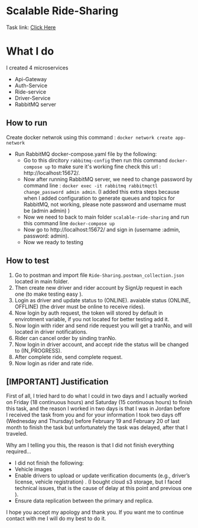 # Scalable Ride-Sharing
Task link: [Click Here](https://quilted-mollusk-ed7.notion.site/Hiring-Test-Development-expert-197267b86181808fa9b6dc9b9c359bdf)


# What I do

I created 4 microservices
 - Api-Gateway
 - Auth-Service
 - Ride-service
 - Driver-Service
 - RabbitMQ server


## How to run
Create docker netwrok using this command : `docker network create app-network`
 - Run RabbitMQ docker-compose.yaml file by the following:
	 - Go to this dircitory `rabbitmq-config` then run this command `docker-compose up` to make sure it's working fine check this url : http://localhost:15672/.
	 - Now after running RabbitMQ server, we need to change password by command line : `docker exec -it rabbitmq rabbitmqctl change_password admin admin`.  (I added this extra steps because when I added configuration to generate queues and topics for RabbitMQ, not working, please note password and username must be (admin admin) )
	 - Now we need to back to main folder `scalable-ride-sharing` and run this command line `docker-compose up`
	 - Now go to http://localhost:15672/ and sign in (username :admin, password: admin).
	 - Now we ready to testing

## How to test

 1. Go to postman and import file `Ride-Sharing.postman_collection.json` located in main folder.
 2. Then create new driver and rider account by SignUp request in each one (to make testing easy ). 
 3. Login as driver and update status to (ONLINE). avaiable status (ONLINE, OFFLINE) (the driver must be online to receive rides). 
 4. Now login by auth request, the token will stored by default in envirotment variable, if you not located for better testing add it.
 5. Now login with rider and send ride request you will get a tranNo, and will located in driver notifications.
 6. Rider can cancel order by sinding tranNo.
 7. Now login in driver account, and accept ride the status will be changed to (IN_PROGRESS).
 8. After complete ride, send complete request.
 9. Now login as rider and rate ride. 
 

## [IMPORTANT] Justification

First of all,
I tried hard to do what I could in two days and I actually worked on Friday (18 continuous hours) and Saturday (15 continuous hours) to finish this task, and the reason I worked in two days is that I was in Jordan before I received the task from you and for your information I took two days off (Wednesday and Thursday) before February 19 and February 20 of last month to finish the task but unfortunately the task was delayed, after that I traveled.

Why am I telling you this, the reason is that I did not finish everything required...
- I did not finish the following:
- Vehicle images
- Enable drivers to upload or update verification documents (e.g., driver’s license, vehicle registration) .
  (I bought cloud s3 storage, but I faced technical issues, that is the cause of delay at this point and previous one ).
- Ensure data replication between the primary and replica.

I hope you accept my apology and thank you. If you want me to continue contact with me I will do my best to do it.